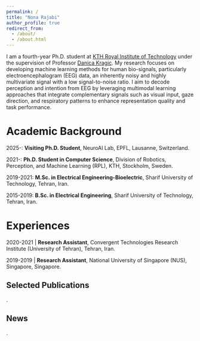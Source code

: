 ```yaml
---
permalink: /
title: "Nona Rajabi"
author_profile: true
redirect_from: 
  - /about/
  - /about.html
---
```


I am a fourth-year Ph.D. student at [KTH Royal Institute of Technology](https://www.kth.se/en) under the supervision of Professor [Danica Kragic](https://scholar.google.com/citations?user=ZlSVieAAAAAJ&hl=en). 
My research focuses on developing machine learning methods for human bio-signals, particularly electroencephalogram (EEG) data, an inherently noisy and highly multivariate signal with a low signal-to-noise ratio. I aim to decode perception and intention from EEG by leveraging multimodal learning approaches that integrate complementary signals such as visual input, gaze direction, and respiratory patterns to enhance representation quality and task performance.

Academic Background
======

2025-: **Visiting Ph.D. Student**, NeuroAI Lab, EPFL, Lausanne, Switzerland.

2021-: **Ph.D. Student in Computer Science**, Division of Robotics, Perception, and Machine Learning (RPL), KTH, Stockholm, Sweden.

2019-2021: **M.Sc. in Electrical Engineering-Bioelectric**, Sharif University of Technology, Tehran, Iran.

2015-2019: **B.Sc. in Electrical Engineering**, Sharif University of Technology, Tehran, Iran.

Experiences
======
2020-2021 | **Research Assistant**, Convergent Technologies Research Institute (University of Tehran), Tehran, Iran.

2019-2019 | **Research Assistant**, National University of Singapore (NUS), Singapore, Singapore.

Selected Publications
------
. 

News
------
.
